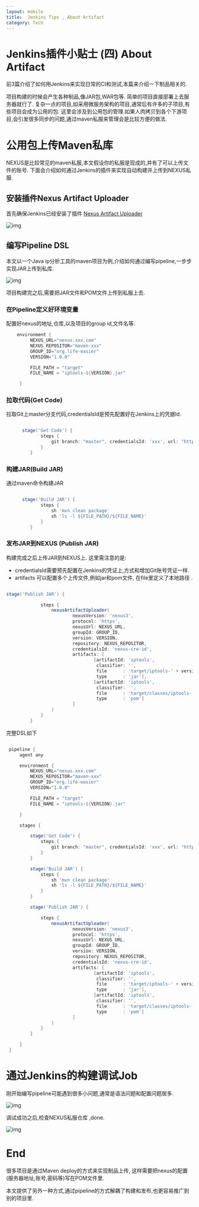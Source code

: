 ```yaml
---
layout: mobile
title:  Jenkins Tips , About Artifact
category: Tech
---
```


Jenkins插件小贴士 (四)  About Artifact
=====================


前3篇介绍了如何用Jenkins来实现日常的CI和测试,本篇来介绍一下制品相关的.

项目构建的时候会产生各种制品,像JAR包,WAR包等. 简单的项目直接部署上去服务器就行了.
复杂一点的项目,如采用微服务架构的项目,通常后有许多的子项目,有些项目会成为公用的包.
这里会涉及到公用包的管理.如果人肉拷贝到各个下游项目,会引发很多同步的问题,通过maven私服来管理会是比较方便的做法.

# 公用包上传Maven私库
NEXUS是比较常见的maven私服,本文假设你的私服是现成的,并有了可以上传文件的账号.
下面会介绍如何通过Jenkins的插件来实现自动构建并上传到NEXUS私服.

## 安装插件Nexus Artifact Uploader
首先确保Jenkins已经安装了插件  [Nexus Artifact Uploader](https://plugins.jenkins.io/nexus-artifact-uploader/)

![img](/img/2020/Jenkins-4-1.png)

## 编写Pipeline DSL

本文以一个Java ip分析工具的maven项目为例,介绍如何通过编写pipeline,一步步实现JAR上传到私库.

![img](/img/2020/Jenkins-4-2.png)

项目构建完之后,需要把JAR文件和POM文件上传到私服上去.

### 在Pipeline定义好环境变量

配置好nexus的地址,仓库,以及项目的group id,文件名等.

``` groovy
    environment {
         NEXUS_URL="nexus.xxx.com"
         NEXUS_REPOSITOR="maven-xxx"
         GROUP_ID="org.life-easier"
         VERSION="1.0.0"

         FILE_PATH = "target"
         FILE_NAME = "iptools-${VERSION}.jar"

     }
```

### 拉取代码(Get Code)

拉取Git上master分支代码,credentialsId是预先配置好在Jenkins上的凭据Id.

``` groovy

      stage('Get Code') {
             steps {
                 git branch: "master", credentialsId: 'xxx', url: "https://gitlab.xxx.com/life-easier/iptools.git"
             }
         }


```

### 构建JAR(Build JAR)
通过maven命令构建JAR

``` groovy

      stage('Build JAR') {
             steps {
                 sh 'mvn clean package'
                 sh 'ls -l ${FILE_PATH}/${FILE_NAME}'
             }
         }


```

### 发布JAR到NEXUS (Publish JAR)

构建完成之后上传JAR到NEXUS上. 这里需注意的是:

* credentialsId需要预先配置在Jenkins的凭证上,方式和增加Git账号凭证一样.
* artifacts 可以配置多个上传文件,例如jar和pom文件, 在file里定义了本地路径 .


``` groovy

stage('Publish JAR') {

             steps {
                 nexusArtifactUploader(
                         nexusVersion: 'nexus3',
                         protocol: 'https',
                         nexusUrl: NEXUS_URL,
                         groupId: GROUP_ID,
                         version: VERSION,
                         repository: NEXUS_REPOSITOR,
                         credentialsId: 'nexus-cre-id',
                         artifacts: [
                                 [artifactId: 'iptools',
                                  classifier: '',
                                  file      : 'target/iptools-' + version + '.jar',
                                  type      : 'jar'],
                                 [artifactId: 'iptools',
                                  classifier: '',
                                  file      : 'target/classes/iptools-' + version + '.pom',
                                  type      : 'pom']
                         ]
                 )
             }
         }


```


完整DSL如下

``` groovy

 pipeline {
     agent any

     environment {
         NEXUS_URL="nexus.xxx.com"
         NEXUS_REPOSITOR="maven-xxx"
         GROUP_ID="org.life-easier"
         VERSION="1.0.0"

         FILE_PATH = "target"
         FILE_NAME = "iptools-${VERSION}.jar"

     }

     stages {

         stage('Get Code') {
             steps {
                 git branch: "master", credentialsId: 'xxx', url: "https://gitlab.xxx.com/life-easier/iptools.git"
             }
         }

         stage('Build JAR') {
             steps {
                 sh 'mvn clean package'
                 sh 'ls -l ${FILE_PATH}/${FILE_NAME}'
             }
         }

         stage('Publish JAR') {

             steps {
                 nexusArtifactUploader(
                         nexusVersion: 'nexus3',
                         protocol: 'https',
                         nexusUrl: NEXUS_URL,
                         groupId: GROUP_ID,
                         version: VERSION,
                         repository: NEXUS_REPOSITOR,
                         credentialsId: 'nexus-cre-id',
                         artifacts: [
                                 [artifactId: 'iptools',
                                  classifier: '',
                                  file      : 'target/iptools-' + version + '.jar',
                                  type      : 'jar'],
                                 [artifactId: 'iptools',
                                  classifier: '',
                                  file      : 'target/classes/iptools-' + version + '.pom',
                                  type      : 'pom']
                         ]
                 )
             }
         }

     }
 }

```

# 通过Jenkins的构建调试Job

刚开始编写pipeline可能遇到很多小问题,通常是语法问题和配置问题居多.


 ![img](/img/2020/Jenkins-4-3.png)

 调试成功之后,检查NEXUS私服仓库 ,done.

 ![img](/img/2020/Jenkins-4-4.png)



# End

很多项目是通过Maven deploy的方式来实现制品上传, 这样需要把nexus的配置(服务器地址,账号,密码等)写在POM文件里.

本文提供了另外一种方式,通过pipeline的方式解耦了构建和发布,也更容易推广到别的项目里.





